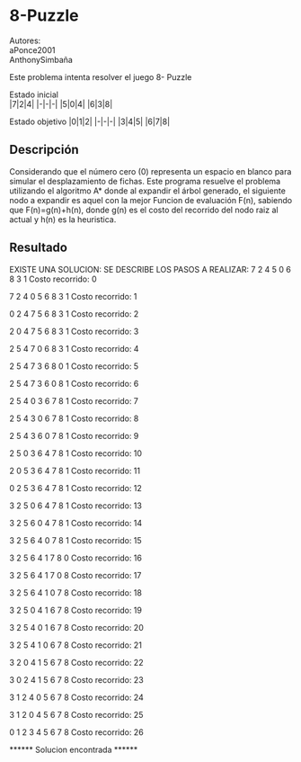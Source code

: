 # 8-Puzzle
Autores:  
aPonce2001  
AnthonySimbaña  

Este problema intenta resolver el juego 8- Puzzle  

Estado inicial  
|7|2|4|
|-|-|-|
|5|0|4|
|6|3|8|

Estado objetivo
|0|1|2|
|-|-|-|
|3|4|5|
|6|7|8|

## Descripción
Considerando que el número cero (0) representa un espacio en blanco para simular el desplazamiento de fichas. Este programa resuelve el problema utilizando el algoritmo A* donde al expandir el árbol generado, el siguiente nodo a expandir es aquel con la mejor Funcion de evaluación F(n), sabiendo que F(n)=g(n)+h(n), donde g(n) es el costo del recorrido del nodo raiz al actual y h(n) es la heuristica.  

## Resultado

EXISTE UNA SOLUCION:
SE DESCRIBE LOS PASOS A REALIZAR:
7       2       4
5       0       6
8       3       1
Costo recorrido: 0

7       2       4
0       5       6
8       3       1
Costo recorrido: 1

0       2       4
7       5       6
8       3       1
Costo recorrido: 2

2       0       4
7       5       6
8       3       1
Costo recorrido: 3

2       5       4
7       0       6
8       3       1
Costo recorrido: 4

2       5       4
7       3       6
8       0       1
Costo recorrido: 5

2       5       4
7       3       6
0       8       1
Costo recorrido: 6

2       5       4
0       3       6
7       8       1
Costo recorrido: 7

2       5       4
3       0       6
7       8       1
Costo recorrido: 8

2       5       4
3       6       0
7       8       1
Costo recorrido: 9

2       5       0
3       6       4
7       8       1
Costo recorrido: 10

2       0       5
3       6       4
7       8       1
Costo recorrido: 11

0       2       5
3       6       4
7       8       1
Costo recorrido: 12

3       2       5
0       6       4
7       8       1
Costo recorrido: 13

3       2       5
6       0       4
7       8       1
Costo recorrido: 14

3       2       5
6       4       0
7       8       1
Costo recorrido: 15

3       2       5
6       4       1
7       8       0
Costo recorrido: 16

3       2       5
6       4       1
7       0       8
Costo recorrido: 17

3       2       5
6       4       1
0       7       8
Costo recorrido: 18

3       2       5
0       4       1
6       7       8
Costo recorrido: 19

3       2       5
4       0       1
6       7       8
Costo recorrido: 20

3       2       5
4       1       0
6       7       8
Costo recorrido: 21

3       2       0
4       1       5
6       7       8
Costo recorrido: 22

3       0       2
4       1       5
6       7       8
Costo recorrido: 23

3       1       2
4       0       5
6       7       8
Costo recorrido: 24

3       1       2
0       4       5
6       7       8
Costo recorrido: 25

0       1       2
3       4       5
6       7       8
Costo recorrido: 26

****** Solucion encontrada ******
